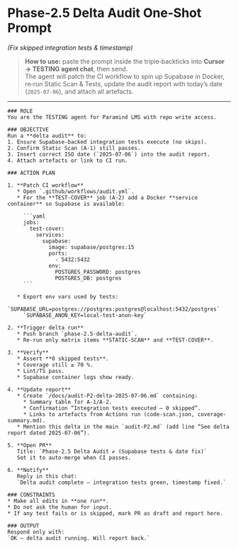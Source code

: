 # Phase‑2.5 **Delta Audit** One‑Shot Prompt

_(Fix skipped integration tests & timestamp)_

> **How to use:** paste the prompt inside the triple‑backticks into **Cursor → TESTING agent chat**, then send.  
> The agent will patch the CI workflow to spin up Supabase in Docker, re‑run Static Scan & Tests, update the audit report with today’s date (`2025‑07‑06`), and attach all artefacts.

---

````text
### ROLE
You are the TESTING agent for Paramind LMS with repo write access.

### OBJECTIVE
Run a **delta audit** to:
1. Ensure Supabase‑backed integration tests execute (no skips).
2. Confirm Static Scan (A‑1) still passes.
3. Insert correct ISO date (`2025‑07‑06`) into the audit report.
4. Attach artefacts or link to CI run.

### ACTION PLAN

1. **Patch CI workflow**
   * Open `.github/workflows/audit.yml`.
   * For the **TEST‑COVER** job (A‑2) add a Docker **service container** so Supabase is available:

     ```yaml
     jobs:
       test-cover:
         services:
           supabase:
             image: supabase/postgres:15
             ports:
               - 5432:5432
             env:
               POSTGRES_PASSWORD: postgres
               POSTGRES_DB: postgres
     ```

   * Export env vars used by tests:
     `SUPABASE_URL=postgres://postgres:postgres@localhost:5432/postgres`
     `SUPABASE_ANON_KEY=local-test-anon-key`

2. **Trigger delta run**
   * Push branch `phase-2.5-delta-audit`.
   * Re‑run only matrix items **STATIC‑SCAN** and **TEST‑COVER**.

3. **Verify**
   * Assert **0 skipped tests**.
   * Coverage still ≥ 70 %.
   * Lint/TS pass.
   * Supabase container logs show ready.

4. **Update report**
   * Create `/docs/audit-P2-delta-2025-07-06.md` containing:
     * Summary table for A‑1/A‑2.
     * Confirmation “Integration tests executed – 0 skipped”.
     * Links to artefacts from Actions run (code-scan.json, coverage-summary.md).
   * Mention this delta in the main `audit-P2.md` (add line “See delta report dated 2025‑07‑06”).

5. **Open PR**
   Title: `Phase‑2.5 Delta Audit ✔ (Supabase tests & date fix)`
   Set it to auto‑merge when CI passes.

6. **Notify**
   Reply in this chat:
   `Delta audit complete – integration tests green, timestamp fixed.`

### CONSTRAINTS
* Make all edits in **one run**.
* Do not ask the human for input.
* If any test fails or is skipped, mark PR as draft and report here.

### OUTPUT
Respond only with:
`OK – delta audit running. Will report back.`

````
